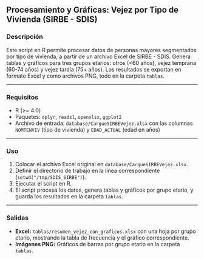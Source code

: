 ## Procesamiento y Gráficas: Vejez por Tipo de Vivienda (SIRBE - SDIS)

### Descripción

Este script en R permite procesar datos de personas mayores segmentados por tipo de vivienda, a partir de un archivo Excel de SIRBE - SDIS. Genera tablas y gráficos para tres grupos etarios: otros (<60 años), vejez temprana (60-74 años) y vejez tardía (75+ años). Los resultados se exportan en formato Excel y como archivos PNG, todo en la carpeta `tablas`.

***

### Requisitos

- R (>= 4.0)
- Paquetes: `dplyr`, `readxl`, `openxlsx`, `ggplot2`
- Archivo de entrada: `database/CargueSIRBEVejez.xlsx` con las columnas `NOMTENVIV` (tipo de vivienda) y `EDAD_ACTUAL` (edad en años)

***

### Uso

1. Colocar el archivo Excel original en `database/CargueSIRBEVejez.xlsx`.
2. Definir el directorio de trabajo en la línea correspondiente (`setwd("/tmp/SDIS_SIRBE")`).
3. Ejecutar el script en R.
4. El script procesa los datos, genera tablas y gráficos por grupo etario, y guarda los resultados en la carpeta `tablas`.

***

### Salidas

- **Excel:** `tablas/resumen_vejez_con_graficos.xlsx` con una hoja por grupo etario, mostrando la tabla de frecuencia y el gráfico correspondiente.
- **Imágenes PNG:** Gráficos de barras por grupo etario en la carpeta `tablas`.
